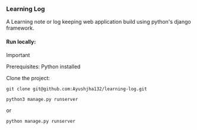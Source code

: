 ### Learning Log

A Learning note or log keeping web application build using python's django framework. 

#### Run locally:

> [!IMPORTANT]
> Prerequisites: Python installed

Clone the project:
```
git clone git@github.com:Ayushjha132/learning-log.git
```

```
python3 manage.py runserver
```
or
```
python manage.py runserver
```

